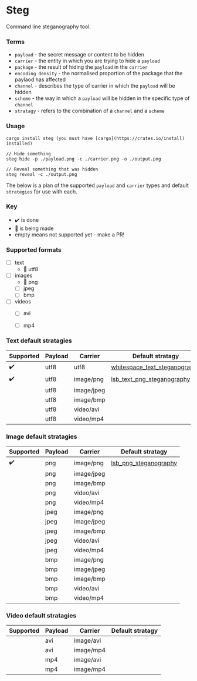 
# Steg

Command line steganography tool.


### Terms
  - `payload` - the secret message or content to be hidden
  - `carrier` - the entity in which you are trying to hide a `payload`
  - `package` - the result of hiding the `payload` in the `carrier`
  - `encoding density` - the normalised proportion of the package that the paylaod has affected
  - `channel` - describes the type of carrier in which the `payload` will be hidden
  - `scheme` - the way in which a `payload` will be hidden in the specific type of `channel`
  - `stratagy` - refers to the combination of a `channel` and a `scheme`


### Usage

```
cargo install steg (you must have [cargo](https://crates.io/install) installed)

// Hide something
steg hide -p ./payload.png -c ./carrier.png -o ./output.png

// Reveal something that was hidden
steg reveal -c ./output.png

```

The below is a plan of the supported `payload` and `carrier` types and default `strategies` for use with each.


### Key
  - :heavy_check_mark: is done
  - :hammer: is being made
  - empty means not supported yet - make a PR!


### Supported formats

 - [ ] text
    - :hammer: utf8
 - [ ] images
    - :hammer: png
    - [ ] jpeg
    - [ ] bmp
 - [ ] videos
    - [ ] avi
    - [ ] mp4


### Text default stratagies

| Supported          | Payload       | Carrier       | Default stratagy               |
| ------------------ | ------------- | ------------- | ------------------------------ |
| :heavy_check_mark: | utf8          | utf8          | [whitespace_text_steganography](https://crates.io/crates/whitespace_text_steganography) |
| :heavy_check_mark: | utf8          | image/png     | [lsb_text_png_steganography](https://crates.io/crates/lsb_text_png_steganography) |
|                    | utf8          | image/jpeg    |                                |
|                    | utf8          | image/bmp     |                                |
|                    | utf8          | video/avi     |                                |
|                    | utf8          | video/mp4     |                                |


### Image default stratagies

| Supported          | Payload       | Carrier       | Default stratagy      |
| ------------------ | ------------- | ------------- | --------------------- | 
| :heavy_check_mark: | png           | image/png     | [lsb_png_steganography](https://crates.io/crates/lsb_png_steganography) |
|                    | png           | image/jpeg    |                       |
|                    | png           | image/bmp     |                       |
|                    | png           | video/avi     |                       |
|                    | png           | video/mp4     |                       |
|                    | jpeg          | image/png     |                       |
|                    | jpeg          | image/jpeg    |                       |
|                    | jpeg          | image/bmp     |                       |
|                    | jpeg          | video/avi     |                       |
|                    | jpeg          | video/mp4     |                       |
|                    | bmp           | image/png     |                       |
|                    | bmp           | image/jpeg    |                       |
|                    | bmp           | image/bmp     |                       |
|                    | bmp           | video/avi     |                       |
|                    | bmp           | video/mp4     |                       |


### Video default stratagies

| Supported     | Payload       | Carrier       | Default stratagy   |
| ------------- | ------------- | ------------- | ------------------ |
|               | avi           | image/avi     |                    |
|               | avi           | image/mp4     |                    |
|               | mp4           | image/avi     |                    |
|               | mp4           | image/mp4     |                    |
